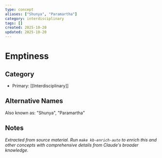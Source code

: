 ```yaml
---
type: concept
aliases: ["Shunya", "Paramartha"]
category: interdisciplinary
tags: []
created: 2025-10-20
updated: 2025-10-20
---
```


# Emptiness

## Category

- Primary: [[Interdisciplinary]]

## Alternative Names

Also known as: "Shunya", "Paramartha"

## Notes

*Extracted from source material. Run `make kb-enrich-auto` to enrich this and other concepts with comprehensive details from Claude's broader knowledge.*
